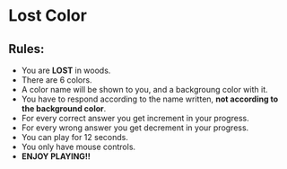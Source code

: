 # Lost Color

## Rules:

- You are **LOST** in woods.
- There are 6 colors.
- A color name will be shown to you, and a backgroung color with it.
- You have to respond according to the name written, **not according to the background color**.
- For every correct answer you get increment in your progress.
- For every wrong answer you get decrement in your progress.
- You can play for 12 seconds.
- You only have mouse controls.
- **ENJOY PLAYING!!**